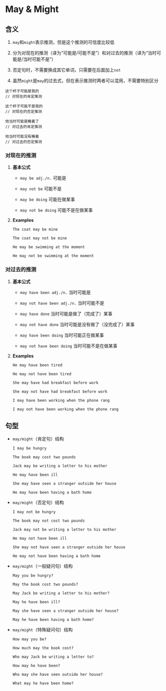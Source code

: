 # May & Might

## 含义

1. `may`和`might`表示推测，但是这个推测的可信度比较低

2. 分为对现在的推测（译为“可能是/可能不是”）和对过去的推测（译为“当时可能是/当时可能不是”）

3. 否定句时，不需要换成其它单词，只需要在后面加上`not`

4. 虽然`might`是`may`的过去式，但在表示推测时两者可以混用，不需要特别区分

```
这个杯子可能是我的
// 对现在的肯定推测

这个杯子可能不是我的
// 对现在的否定推测

他当时可能是睡着了
// 对过去的肯定推测

他当时可能没有睡着
// 对过去的否定推测
```

### 对现在的推测

1. **基本公式**

   - `may be adj./n.` 可能是

   - `may not be` 可能不是

   - `may be doing` 可能在做某事

   - `may not be doing` 可能不是在做某事

2. **Examples**

   ```
   The coat may be mine

   The coat may not be mine

   He may be swimming at the moment

   He may not be swimming at the moment
   ```

### 对过去的推测

1. **基本公式**

   - `may have been adj./n.` 当时可能是

   - `may not have been adj./n.` 当时可能不是

   - `may have done` 当时可能是做了（完成了）某事

   - `may not have done` 当时可能是没有做了（没完成了）某事

   - `may have been doing` 当时可能正在做某事

   - `may not have been doing` 当时可能不是在做某事

2. **Examples**

   ```
   He may have been tired

   He may not have been tired

   She may have had breakfast before work

   She may not have had breakfast before work

   I may have been working when the phone rang

   I may not have been working when the phone rang
   ```

## 句型

- `may/might`（肯定句）结构

  ```
  I may be hungry

  The book may cost two pounds

  Jack may be writing a letter to his mother

  He may have been ill

  She may have seen a stranger outside her house

  He may have been having a bath home
  ```

- `may/might`（否定句）结构

  ```
  I may not be hungry

  The book may not cost two pounds

  Jack may not be writing a letter to his mother

  He may not have been ill

  She may not have seen a stranger outside her house

  He may not have been having a bath home
  ```

- `may/might`（一般疑问句）结构

  ```
  May you be hungry?

  May the book cost two pounds?

  May Jack be writing a letter to his mother?

  May he have been ill?

  May she have seen a stranger outside her house?

  May he have been having a bath home?
  ```

- `may/might`（特殊疑问句）结构

  ```
  How may you be?

  How much may the book cost?

  Who may Jack be writing a letter to?

  How may he have been?

  Who may she have seen outside her house?

  What may he have been home?
  ```
